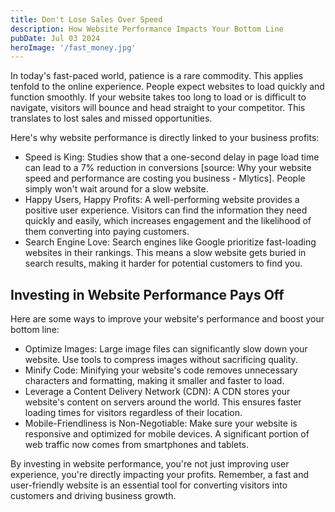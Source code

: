 ```yaml
---
title: Don't Lose Sales Over Speed
description: How Website Performance Impacts Your Bottom Line
pubDate: Jul 03 2024
heroImage: '/fast_money.jpg'
---
```


In today's fast-paced world, patience is a rare commodity. This applies tenfold to the online experience. People expect websites to load quickly and function smoothly. If your website takes too long to load or is difficult to navigate, visitors will bounce and head straight to your competitor. This translates to lost sales and missed opportunities.

Here's why website performance is directly linked to your business profits:

- Speed is King: Studies show that a one-second delay in page load time can lead to a 7% reduction in conversions [source: Why your website speed and performance are costing you business - Mlytics].  People simply won't wait around for a slow website.
- Happy Users, Happy Profits: A well-performing website provides a positive user experience. Visitors can find the information they need quickly and easily, which increases engagement and the likelihood of them converting into paying customers.
- Search Engine Love:  Search engines like Google prioritize fast-loading websites in their rankings. This means a slow website gets buried in search results, making it harder for potential customers to find you.

## Investing in Website Performance Pays Off

Here are some ways to improve your website's performance and boost your bottom line:

- Optimize Images: Large image files can significantly slow down your website. Use tools to compress images without sacrificing quality.
- Minify Code:  Minifying your website's code removes unnecessary characters and formatting, making it smaller and faster to load.
- Leverage a Content Delivery Network (CDN): A CDN stores your website's content on servers around the world. This ensures faster loading times for visitors regardless of their location.
- Mobile-Friendliness is Non-Negotiable:  Make sure your website is responsive and optimized for mobile devices. A significant portion of web traffic now comes from smartphones and tablets.

By investing in website performance, you're not just improving user experience, you're directly impacting your profits. Remember, a fast and user-friendly website is an essential tool for converting visitors into customers and driving business growth.
